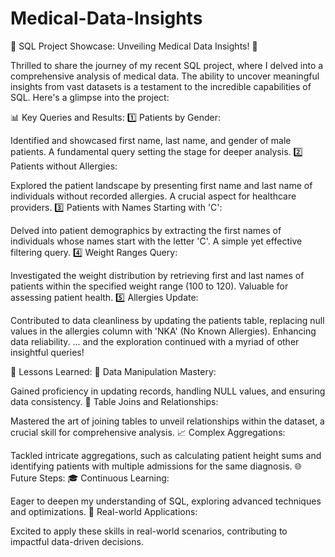 # Medical-Data-Insights

🚀 SQL Project Showcase: Unveiling Medical Data Insights! 🏥

Thrilled to share the journey of my recent SQL project, where I delved into a comprehensive analysis of medical data. The ability to uncover meaningful insights from vast datasets is a testament to the incredible capabilities of SQL. Here's a glimpse into the project:

📊 Key Queries and Results: 1️⃣ Patients by Gender:

Identified and showcased first name, last name, and gender of male patients. A fundamental query setting the stage for deeper analysis. 2️⃣ Patients without Allergies:

Explored the patient landscape by presenting first name and last name of individuals without recorded allergies. A crucial aspect for healthcare providers. 3️⃣ Patients with Names Starting with 'C':

Delved into patient demographics by extracting the first names of individuals whose names start with the letter 'C'. A simple yet effective filtering query. 4️⃣ Weight Ranges Query:

Investigated the weight distribution by retrieving first and last names of patients within the specified weight range (100 to 120). Valuable for assessing patient health. 5️⃣ Allergies Update:

Contributed to data cleanliness by updating the patients table, replacing null values in the allergies column with 'NKA' (No Known Allergies). Enhancing data reliability. ... and the exploration continued with a myriad of other insightful queries!

🧠 Lessons Learned: 🔄 Data Manipulation Mastery:

Gained proficiency in updating records, handling NULL values, and ensuring data consistency. 🤝 Table Joins and Relationships:

Mastered the art of joining tables to unveil relationships within the dataset, a crucial skill for comprehensive analysis. 📈 Complex Aggregations:

Tackled intricate aggregations, such as calculating patient height sums and identifying patients with multiple admissions for the same diagnosis. 🌐 Future Steps: 🎓 Continuous Learning:

Eager to deepen my understanding of SQL, exploring advanced techniques and optimizations. 🚀 Real-world Applications:

Excited to apply these skills in real-world scenarios, contributing to impactful data-driven decisions.
